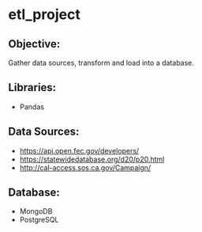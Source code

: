 # etl_project
## Objective:
Gather data sources, transform and load into a database. 


## Libraries:
* Pandas

## Data Sources:
* https://api.open.fec.gov/developers/
* https://statewidedatabase.org/d20/p20.html
* http://cal-access.sos.ca.gov/Campaign/

## Database:
* MongoDB
* PostgreSQL
